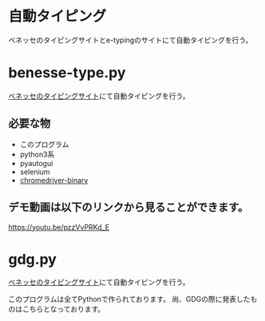 # 自動タイピング

ベネッセのタイピングサイトとe-typingのサイトにて自動タイピングを行う。


# benesse-type.py

[ベネッセのタイピングサイト](https://manabi.benesse.ne.jp/gakushu/typing/)にて自動タイピングを行う。

## 必要な物

* このプログラム
* python3系
* pyautogui
* selenium
* [chromedriver-binary](https://pypi.org/project/chromedriver-binary/)

## デモ動画は以下のリンクから見ることができます。
https://youtu.be/pzzVvPRKd_E

# gdg.py

[ベネッセのタイピングサイト](https://manabi.benesse.ne.jp/gakushu/typing/)にて自動タイピングを行う。


このプログラムは全てPythonで作られております。
尚、GDGの際に発表したものはこちらとなっております。
